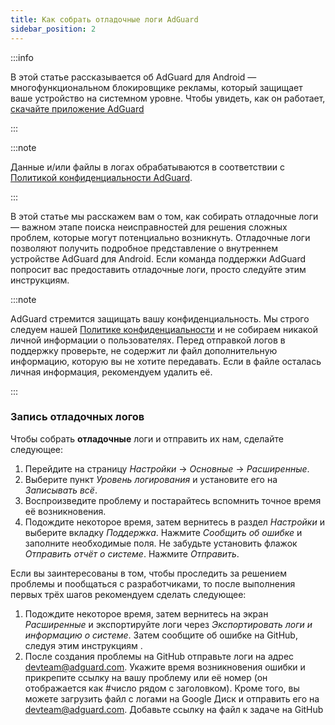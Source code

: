 ```yaml
---
title: Как собрать отладочные логи AdGuard
sidebar_position: 2
---
```


:::info

В этой статье рассказывается об AdGuard для Android — многофункциональном блокировщике рекламы, который защищает ваше устройство на системном уровне. Чтобы увидеть, как он работает, [скачайте приложение AdGuard](https://agrd.io/download-kb-adblock)

:::

:::note

Данные и/или файлы в логах обрабатываются в соответствии с [Политикой конфиденциальности AdGuard](https://adguard.com/en/privacy.html).

:::

В этой статье мы расскажем вам о том, как собирать отладочные логи — важном этапе поиска неисправностей для решения сложных проблем, которые могут потенциально возникнуть. Отладочные логи позволяют получить подробное представление о внутреннем устройстве AdGuard для Android. Если команда поддержки AdGuard попросит вас предоставить отладочные логи, просто следуйте этим инструкциям.

:::note

AdGuard стремится защищать вашу конфиденциальность. Мы строго следуем нашей [Политике конфиденциальности](https://adguard.com/privacy/android.html) и не собираем никакой личной информации о пользователях. Перед отправкой логов в поддержку проверьте, не содержит ли файл дополнительную информацию, которую вы не хотите передавать. Если в файле осталась личная информация, рекомендуем удалить её.

:::

### Запись отладочных логов

Чтобы собрать **отладочные** логи и отправить их нам, сделайте следующее:

1. Перейдите на страницу *Настройки* → *Основные* → *Расширенные*.
1. Выберите пункт *Уровень логирования* и установите его на *Записывать всё*.
1. Воспроизведите проблему и постарайтесь вспомнить точное время её возникновения.
1. Подождите некоторое время, затем вернитесь в раздел *Настройки* и выберите вкладку *Поддержка*. Нажмите *Сообщить об ошибке* и заполните необходимые поля. Не забудьте установить флажок *Отправить отчёт о системе*. Нажмите *Отправить*.

Если вы заинтересованы в том, чтобы проследить за решением проблемы и пообщаться с разработчиками, то после выполнения первых трёх шагов рекомендуем сделать следующее:

1. Подождите некоторое время, затем вернитесь на экран *Расширенные* и экспортируйте логи через *Экспортировать логи и информацию о системе*. Затем сообщите об ошибке на GitHub, следуя этим инструкциям [](/guides/report-bugs.md).
1. После создания проблемы на GitHub отправьте логи на адрес devteam@adguard.com. Укажите время возникновения ошибки и прикрепите ссылку на вашу проблему или её номер (он отображается как #число рядом с заголовком). Кроме того, вы можете загрузить файл с логами на Google Диск и отправить его на devteam@adguard.com. Добавьте ссылку на файл к задаче на GitHub
